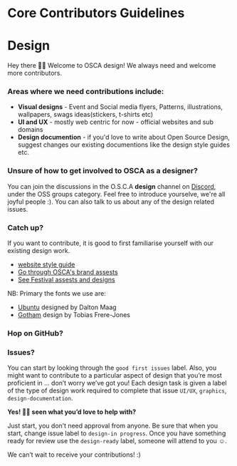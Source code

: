 # Core Contributors Guidelines

# Design
Hey there 👋🏽
Welcome to OSCA design! We always need and welcome more contributors. 

### Areas where we need contributions include:

- **Visual designs** - Event and Social media flyers, Patterns, illustrations, wallpapers, swags ideas(stickers, t-shirts etc)
- **UI and UX** - mostly web centric for now - official websites and sub domains
- **Design documention** - if you'd love to write about Open Source Design, suggest changes our existing documentions like the design style guides etc.  

### Unsure of how to get involved to OSCA as a **designer**?

You can join the discussions in the O.S.C.A **design** channel on [Discord](https://discord.gg/8STPZzN), under the OSS groups category. Feel free to introduce yourselve, we're all joyful people :). You can also talk to us about any of the design related issues.

### Catch up?

If you want to contribute, it is good to first familiarise yourself with our existing design work.

- [website style guide](https://www.figma.com/file/dDQ0f43gracsqn1LJYk91E/New-OSCA-website?node-id=608%3A0)
- [Go through OSCA's brand assests](https://github.com/oscafrica/Design/tree/master/Brand%20Assets)
- [See Festival assests and designs](https://github.com/oscafrica/Design/tree/master/OSCAFEST'20%20Assets)

NB: Primary the fonts we use are: 
- [Ubuntu](https://fonts.google.com/specimen/Ubuntu?query=ubun) designed by Dalton Maag
- [Gotham](https://www.downloadfonts.io/gotham-font-family-free/) design by Tobias Frere-Jones

### Hop on GitHub?

### Issues?

You can start by looking through the `good first issues` label. Also, you might want to contribute to a particular aspect of design that you’re most proficient in … don’t worry we’ve got you! Each design task is given a label of the type of design work required to complete that issue `UI/UX`, `graphics`, `design-documentation`.

**Yes! 💪🏽 seen what you’d love to help with?**

Just start, you don’t need approval from anyone. Be sure that when you start, change issue label to `design-in progress`. Once you have something ready for review use the `design-ready` label, someone will attend to you ☺️.  

We can’t wait to receive your contributions! :)

